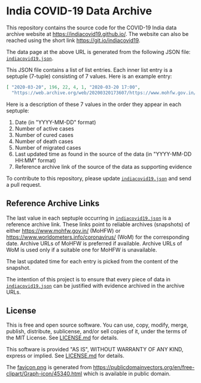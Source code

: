 India COVID-19 Data Archive
===========================

This repository contains the source code for the COVID-19 India data
archive website at <https://indiacovid19.github.io/>. The website can
also be reached using the short link <https://git.io/indiacovid19>.

The data page at the above URL is generated from the following JSON
file: [`indiacovid19.json`][1].

This JSON file contains a list of list entries. Each inner list entry is
a septuple (7-tuple) consisting of 7 values. Here is an example entry:

```json
[ "2020-03-20", 196, 22, 4, 1, "2020-03-20 17:00",
  "https://web.archive.org/web/20200320173607/https://www.mohfw.gov.in/" ]
```

Here is a description of these 7 values in the order they appear in each
septuple:

 1. Date (in "YYYY-MM-DD" format)
 2. Number of active cases
 3. Number of cured cases
 4. Number of death cases
 5. Number of migrated cases
 6. Last updated time as found in the source of the data
    (in "YYYY-MM-DD HH:MM" format)
 7. Reference archive link of the source of the data as supporting
    evidence

To contribute to this repository, please update [`indiacovid19.json`][1]
and send a pull request.

[1]: indiacovid19.json


Reference Archive Links
-----------------------

The last value in each septuple occurring in [`indiacovid19.json`][1] is
a reference archive link. These links point to reliable archives
(snapshots) of either <https://www.mohfw.gov.in/> (MoHFW) or
<https://www.worldometers.info/coronavirus/> (WoM) for the corresponding
date. Archive URLs of MoHFW is preferred if available. Archive URLs of
WoM is used only if a suitable one for MoHFW is unavailable.

The last updated time for each entry is picked from the content of the
snapshot.

The intention of this project is to ensure that every piece of data in
[`indiacovid19.json`][1] can be justified with evidence archived in the
archive URLs.


License
-------

This is free and open source software. You can use, copy, modify,
merge, publish, distribute, sublicense, and/or sell copies of it,
under the terms of the MIT License. See [LICENSE.md][L] for details.

This software is provided "AS IS", WITHOUT WARRANTY OF ANY KIND,
express or implied. See [LICENSE.md][L] for details.

The [favicon.png](static/favicon.png) is generated from
<https://publicdomainvectors.org/en/free-clipart/Graph-icon/45340.html>
which is available in public domain.

[L]: LICENSE.md
